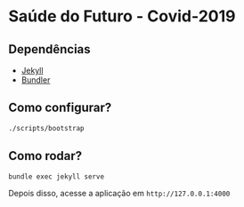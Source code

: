 # Saúde do Futuro - Covid-2019


## Dependências
- [Jekyll](https://jekyllrb.com/docs/installation)
- [Bundler](https://bundler.io/)

## Como configurar?

```bash
./scripts/bootstrap   
```

## Como rodar?

```bash
bundle exec jekyll serve
```

Depois disso, acesse a aplicação em `http://127.0.0.1:4000`
